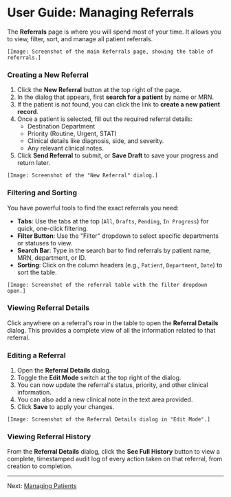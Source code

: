 # User Guide: Managing Referrals

The **Referrals** page is where you will spend most of your time. It allows you to view, filter, sort, and manage all patient referrals.

`[Image: Screenshot of the main Referrals page, showing the table of referrals.]`

### Creating a New Referral

1.  Click the **New Referral** button at the top right of the page.
2.  In the dialog that appears, first **search for a patient** by name or MRN.
3.  If the patient is not found, you can click the link to **create a new patient record**.
4.  Once a patient is selected, fill out the required referral details:
    - Destination Department
    - Priority (Routine, Urgent, STAT)
    - Clinical details like diagnosis, side, and severity.
    - Any relevant clinical notes.
5.  Click **Send Referral** to submit, or **Save Draft** to save your progress and return later.

`[Image: Screenshot of the "New Referral" dialog.]`

### Filtering and Sorting

You have powerful tools to find the exact referrals you need:

- **Tabs**: Use the tabs at the top (`All`, `Drafts`, `Pending`, `In Progress`) for quick, one-click filtering.
- **Filter Button**: Use the "Filter" dropdown to select specific departments or statuses to view.
- **Search Bar**: Type in the search bar to find referrals by patient name, MRN, department, or ID.
- **Sorting**: Click on the column headers (e.g., `Patient`, `Department`, `Date`) to sort the table.

`[Image: Screenshot of the referral table with the filter dropdown open.]`

### Viewing Referral Details

Click anywhere on a referral's row in the table to open the **Referral Details** dialog. This provides a complete view of all the information related to that referral.

### Editing a Referral

1.  Open the **Referral Details** dialog.
2.  Toggle the **Edit Mode** switch at the top right of the dialog.
3.  You can now update the referral's status, priority, and other clinical information.
4.  You can also add a new clinical note in the text area provided.
5.  Click **Save** to apply your changes.

`[Image: Screenshot of the Referral Details dialog in "Edit Mode".]`

### Viewing Referral History

From the **Referral Details** dialog, click the **See Full History** button to view a complete, timestamped audit log of every action taken on that referral, from creation to completion.

---

Next: [Managing Patients](./04_managing_patients.md)
